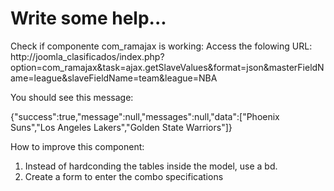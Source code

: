 # Write some help...

Check if componente com_ramajax is working:
Access the folowing URL:
http://joomla_clasificados/index.php?option=com_ramajax&task=ajax.getSlaveValues&format=json&masterFieldName=league&slaveFieldName=team&league=NBA

You should see this message:

{"success":true,"message":null,"messages":null,"data":["Phoenix Suns","Los Angeles Lakers","Golden State Warriors"]}


How to improve this component:

1. Instead of hardconding the tables inside the model, use a bd.
2. Create a form to enter the combo specifications